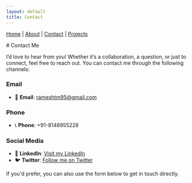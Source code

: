 ```yaml
---
layout: default
title: Contact
---
```

<style>
header {
  height: 15vh;
}
</style>

[Home](index.md) | [About](about.md) | [Contact](contact.md) | [Projects](projects.md)
<link rel="stylesheet" href="/css/style.css" />
# Contact Me

I’d love to hear from you! Whether it’s a collaboration, a question, or just to connect, feel free to reach out. You can contact me through the following channels:

### Email

- 📧 **Email**: [rameshtm95@gmail.com](mailto:rameshtm95@gmail.com)

### Phone

- 📞 **Phone**: +91-8148955228

### Social Media

- 💼 **LinkedIn**: [Visit my LinkedIn](https://www.linkedin.com/in/ramesh-t-3750a0147/)
- 🐦 **Twitter**: [Follow me on Twitter](#)

If you'd prefer, you can also use the form below to get in touch directly.